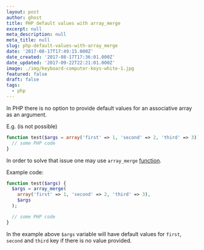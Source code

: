 ```yaml
---
layout: post
author: ghost
title: PHP default values with array_merge
excerpt: null
meta_description: null
meta_title: null
slug: php-default-values-with-array_merge
date: '2017-08-17T17:49:15.000Z'
date_created: '2017-08-17T17:36:01.000Z'
date_updated: '2017-09-22T22:21:01.000Z'
image: ./img/keyboard-computer-keys-white-1.jpg
featured: false
draft: false
tags:
  - php
---
```

In PHP there is no option to provide default values for an associative array as an argument.

E.g. (is not possible)

```php
function test($args = array('first' => 1, 'second' => 2, 'third' => 3)) {
  // some PHP code
}
```

In order to solve that issue one may use `array_merge` [function](http://php.net/manual/en/function.array-merge.php).

Example code:

```php
function test($args) {
  $args = array_merge(
    array('first' => 1, 'second' => 2, 'third' => 3),
    $args
  );

  // some PHP code
}
```

In the example above `$args` variable will have default values for `first`, `second` and `third` key if there is no value provided.

